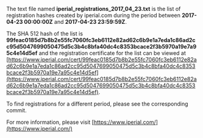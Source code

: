 The text file named **iperial_registrations_2017_04_23.txt** is the list of registration hashes created by iperial.com during the period between **2017-04-23 00:00:00Z** and **2017-04-23 23:59:59Z**.

The SHA 512 hash of the list is **99feac0185d7b8b2e55fc7060fc3eb6112e82ad62c6b9e1a7eda1c86ad2cc95d5047699050475d5c3b4c8bfa40dc4c8353bcace2f3b5970a19e7a95c4e14d5ef** and the registration certificate for the list can be viewed at [https://www.iperial.com/cert/99feac0185d7b8b2e55fc7060fc3eb6112e82ad62c6b9e1a7eda1c86ad2cc95d5047699050475d5c3b4c8bfa40dc4c8353bcace2f3b5970a19e7a95c4e14d5ef](https://www.iperial.com/cert/99feac0185d7b8b2e55fc7060fc3eb6112e82ad62c6b9e1a7eda1c86ad2cc95d5047699050475d5c3b4c8bfa40dc4c8353bcace2f3b5970a19e7a95c4e14d5ef).

To find registrations for a different period, please see the corresponding commit.

For more information, please visit [https://www.iperial.com/](https://www.iperial.com/)

